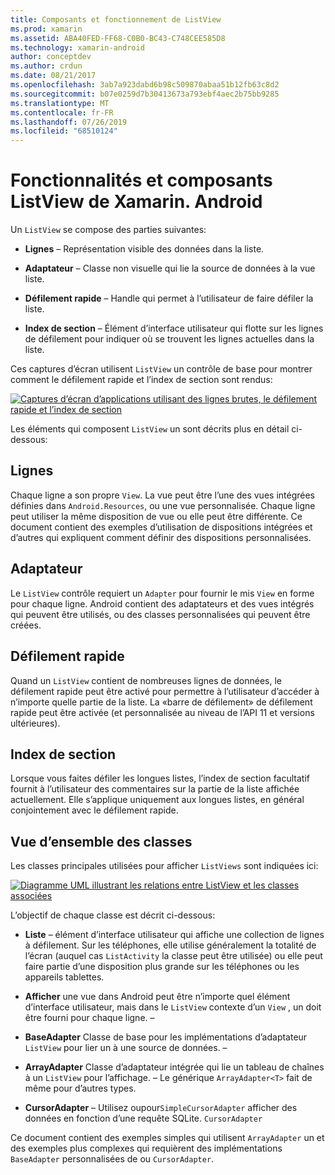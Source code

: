```yaml
---
title: Composants et fonctionnement de ListView
ms.prod: xamarin
ms.assetid: ABA40FED-FF68-C0B0-BC43-C748CEE585D8
ms.technology: xamarin-android
author: conceptdev
ms.author: crdun
ms.date: 08/21/2017
ms.openlocfilehash: 3ab7a923dabd6b98c509870abaa51b12fb63c8d2
ms.sourcegitcommit: b07e0259d7b30413673a793ebf4aec2b75bb9285
ms.translationtype: MT
ms.contentlocale: fr-FR
ms.lasthandoff: 07/26/2019
ms.locfileid: "68510124"
---
```

# <a name="xamarinandroid-listview-parts-and-functionality"></a>Fonctionnalités et composants ListView de Xamarin. Android

Un `ListView` se compose des parties suivantes:

- **Lignes** &ndash; Représentation visible des données dans la liste.

- **Adaptateur** &ndash; Classe non visuelle qui lie la source de données à la vue liste.

- **Défilement rapide** &ndash; Handle qui permet à l’utilisateur de faire défiler la liste.

- **Index de section** &ndash; Élément d’interface utilisateur qui flotte sur les lignes de défilement pour indiquer où se trouvent les lignes actuelles dans la liste.

Ces captures d’écran utilisent `ListView` un contrôle de base pour montrer comment le défilement rapide et l’index de section sont rendus:

[![Captures d’écran d’applications utilisant des lignes brutes, le défilement rapide et l’index de section](parts-and-functionality-images/listviewparts.png)](parts-and-functionality-images/listviewparts.png#lightbox)

Les éléments qui composent `ListView` un sont décrits plus en détail ci-dessous:


## <a name="rows"></a>Lignes

Chaque ligne a son propre `View`. La vue peut être l’une des vues intégrées définies dans `Android.Resources`, ou une vue personnalisée. Chaque ligne peut utiliser la même disposition de vue ou elle peut être différente. Ce document contient des exemples d’utilisation de dispositions intégrées et d’autres qui expliquent comment définir des dispositions personnalisées.


## <a name="adapter"></a>Adaptateur

Le `ListView` contrôle requiert un `Adapter` pour fournir le mis `View` en forme pour chaque ligne. Android contient des adaptateurs et des vues intégrés qui peuvent être utilisés, ou des classes personnalisées qui peuvent être créées.


## <a name="fast-scrolling"></a>Défilement rapide

Quand un `ListView` contient de nombreuses lignes de données, le défilement rapide peut être activé pour permettre à l’utilisateur d’accéder à n’importe quelle partie de la liste. La «barre de défilement» de défilement rapide peut être activée (et personnalisée au niveau de l’API 11 et versions ultérieures).


## <a name="section-index"></a>Index de section

Lorsque vous faites défiler les longues listes, l’index de section facultatif fournit à l’utilisateur des commentaires sur la partie de la liste affichée actuellement. Elle s’applique uniquement aux longues listes, en général conjointement avec le défilement rapide.


## <a name="classes-overview"></a>Vue d’ensemble des classes

Les classes principales utilisées pour afficher `ListViews` sont indiquées ici:

[![Diagramme UML illustrant les relations entre ListView et les classes associées](parts-and-functionality-images/image2.png)](parts-and-functionality-images/image2.png#lightbox)

L’objectif de chaque classe est décrit ci-dessous:

- **Liste** &ndash; élément d’interface utilisateur qui affiche une collection de lignes à défilement. Sur les téléphones, elle utilise généralement la totalité de l’écran (auquel cas `ListActivity` la classe peut être utilisée) ou elle peut faire partie d’une disposition plus grande sur les téléphones ou les appareils tablettes.

- **Afficher** une vue dans Android peut être n’importe quel élément d’interface utilisateur, mais dans le `ListView` contexte d’un `View` , un doit être fourni pour chaque ligne. &ndash;

- **BaseAdapter** Classe de base pour les implémentations d’adaptateur `ListView` pour lier un à une source de données. &ndash;

- **ArrayAdapter** Classe d’adaptateur intégrée qui lie un tableau de chaînes à un `ListView` pour l’affichage. &ndash; Le générique `ArrayAdapter<T>` fait de même pour d’autres types.

- **CursorAdapter** &ndash; Utilisez oupour`SimpleCursorAdapter` afficher des données en fonction d’une requête SQLite. `CursorAdapter`

Ce document contient des exemples simples qui utilisent `ArrayAdapter` un et des exemples plus complexes qui requièrent des implémentations `BaseAdapter` personnalisées de ou `CursorAdapter`.

